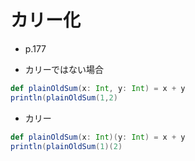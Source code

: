 # カリー化
- p.177

- カリーではない場合
```scala
def plainOldSum(x: Int, y: Int) = x + y
println(plainOldSum(1,2)
```

- カリー
```scala
def plainOldSum(x: Int)(y: Int) = x + y
println(plainOldSum(1)(2)
```


